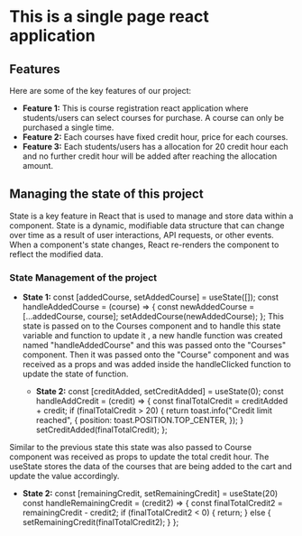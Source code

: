 # This is a single page react application

## Features

Here are some of the key features of our project:

- **Feature 1:** This is course registration react application where students/users can select courses for purchase. A course can only be purchased a single time.
- **Feature 2:** Each courses have fixed credit hour, price for each courses.
- **Feature 3:** Each students/users has a allocation for 20 credit hour each and no further credit hour will be added after reaching the allocation amount.

## Managing the state of this project

State is a key feature in React that is used to manage and store data within a component. State is a dynamic, modifiable data structure that can change over time as a result of user interactions, API requests, or other events. When a component's state changes, React re-renders the component to reflect the modified data.

### State Management of the project

- **State 1:** const [addedCourse, setAddedCourse] = useState([]);
  const handleAddedCourse = (course) => {
  const newAddedCourse = [...addedCourse, course];
  setAddedCourse(newAddedCourse);
  };
  This state is passed on to the Courses component and to handle this state variable and function to update it , a new handle function was created named "handleAddedCourse" and this was passed onto the "Courses" component. Then it was passed onto the "Course" component and was received as a props and was added inside the handleClicked function to update the state of function.

  - **State 2:** const [creditAdded, setCreditAdded] = useState(0);
    const handleAddCredit = (credit) => {
    const finalTotalCredit = creditAdded + credit;
    if (finalTotalCredit > 20) {
    return toast.info("Credit limit reached", {
    position: toast.POSITION.TOP_CENTER,
    });
    }
    setCreditAdded(finalTotalCredit);
    };

Similar to the previous state this state was also passed to Course component was received as props to update the total credit hour. The useState stores the data of the courses that are being added to the cart and update the value accordingly.

- **State 2:** const [remainingCredit, setRemainingCredit] = useState(20)
  const handleRemainingCredit = (credit2) => {
  const finalTotalCredit2 = remainingCredit - credit2;
  if (finalTotalCredit2 < 0) {
  return;
  } else {
  setRemainingCredit(finalTotalCredit2);
  }
  };
